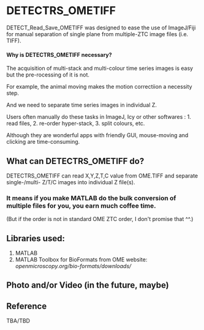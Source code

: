 # DETECTRS_OMETIFF

DETECT_Read_Save_OMETIFF was designed to ease the use of ImageJ/Fiji for manual separation of single plane from multiple-ZTC image files (i.e. TIFF).

####

#### Why is DETECTRS_OMETIFF necessary?

The acquisition of multi-stack and multi-colour time series images is easy but the pre-rocessing of it is not.

For example, the animal moving makes the motion correctiion a necessity step.

And we need to separate time series images in individual Z.

Users often manually do these tasks in ImageJ, Icy or other softwares : 1. read files, 2. re-order hyper-stack, 3. split colours, etc.

Although they are wonderful apps with friendly GUI, mouse-moving and clicking are time-consuming.


## What can DETECTRS_OMETIFF do?
DETECTRS_OMETIFF can read X,Y,Z,T,C value from OME.TIFF and separate single-/multi- Z/T/C images into individual Z file(s).

### It means if you make MATLAB do the bulk conversion of multiple files for you, you earn much coffee time.

(But if the order is not in standard OME ZTC order, I don't promise that ^^.)

###

## Libraries used:
1. MATLAB
2. MATLAB Toolbox for BioFormats from OME website: *openmicroscopy.org/bio-formats/downloads/*

###

## Photo and/or Video (in the future, maybe)



## Reference 
TBA/TBD
